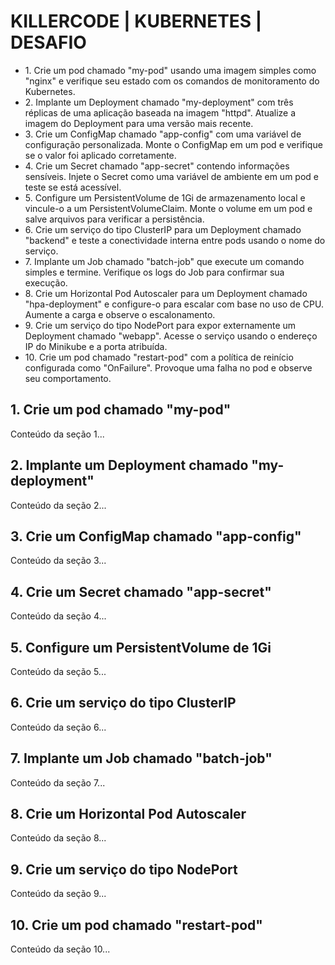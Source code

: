 <!DOCTYPE html>
<html lang="pt">
<head>
  <meta charset="UTF-8">
  <meta name="viewport" content="width=device-width, initial-scale=1.0">
  <title>KILLERCODE | KUBERNETES | DESAFIO</title>
  <style>
    ul li a {
      color: inherit; /* Remove a cor padrão de link */
      text-decoration: none; /* Remove o sublinhado */
    }

    ul li a:hover {
      text-decoration: underline; /* Adiciona sublinhado quando o mouse passar por cima */
    }

  </style>
</head>
<body>

  <h1>KILLERCODE | KUBERNETES | DESAFIO</h1>

  <ul>
    <li><a href="#section1">1. Crie um pod chamado "my-pod" usando uma imagem simples como "nginx" e verifique seu estado com os comandos de monitoramento do Kubernetes.</a></li>
    <li><a href="#section2">2. Implante um Deployment chamado "my-deployment" com três réplicas de uma aplicação baseada na imagem "httpd". Atualize a imagem do Deployment para uma versão mais recente.</a></li>
    <li><a href="#section3">3. Crie um ConfigMap chamado "app-config" com uma variável de configuração personalizada. Monte o ConfigMap em um pod e verifique se o valor foi aplicado corretamente.</a></li>
    <li><a href="#section4">4. Crie um Secret chamado "app-secret" contendo informações sensíveis. Injete o Secret como uma variável de ambiente em um pod e teste se está acessível.</a></li>
    <li><a href="#section5">5. Configure um PersistentVolume de 1Gi de armazenamento local e vincule-o a um PersistentVolumeClaim. Monte o volume em um pod e salve arquivos para verificar a persistência.</a></li>
    <li><a href="#section6">6. Crie um serviço do tipo ClusterIP para um Deployment chamado "backend" e teste a conectividade interna entre pods usando o nome do serviço.</a></li>
    <li><a href="#section7">7. Implante um Job chamado "batch-job" que execute um comando simples e termine. Verifique os logs do Job para confirmar sua execução.</a></li>
    <li><a href="#section8">8. Crie um Horizontal Pod Autoscaler para um Deployment chamado "hpa-deployment" e configure-o para escalar com base no uso de CPU. Aumente a carga e observe o escalonamento.</a></li>
    <li><a href="#section9">9. Crie um serviço do tipo NodePort para expor externamente um Deployment chamado "webapp". Acesse o serviço usando o endereço IP do Minikube e a porta atribuída.</a></li>
    <li><a href="#section10">10. Crie um pod chamado "restart-pod" com a política de reinício configurada como "OnFailure". Provoque uma falha no pod e observe seu comportamento.</a></li>
  </ul>

  <div id="section1">
    <h2>1. Crie um pod chamado "my-pod"</h2>
    <p>Conteúdo da seção 1...</p>
  </div>
  <div id="section2">
    <h2>2. Implante um Deployment chamado "my-deployment"</h2>
    <p>Conteúdo da seção 2...</p>
  </div>
  <div id="section3">
    <h2>3. Crie um ConfigMap chamado "app-config"</h2>
    <p>Conteúdo da seção 3...</p>
  </div>
  <div id="section4">
    <h2>4. Crie um Secret chamado "app-secret"</h2>
    <p>Conteúdo da seção 4...</p>
  </div>
  <div id="section5">
    <h2>5. Configure um PersistentVolume de 1Gi</h2>
    <p>Conteúdo da seção 5...</p>
  </div>
  <div id="section6">
    <h2>6. Crie um serviço do tipo ClusterIP</h2>
    <p>Conteúdo da seção 6...</p>
  </div>
  <div id="section7">
    <h2>7. Implante um Job chamado "batch-job"</h2>
    <p>Conteúdo da seção 7...</p>
  </div>
  <div id="section8">
    <h2>8. Crie um Horizontal Pod Autoscaler</h2>
    <p>Conteúdo da seção 8...</p>
  </div>
  <div id="section9">
    <h2>9. Crie um serviço do tipo NodePort</h2>
    <p>Conteúdo da seção 9...</p>
  </div>
  <div id="section10">
    <h2>10. Crie um pod chamado "restart-pod"</h2>
    <p>Conteúdo da seção 10...</p>
  </div>

</body>
</html>
